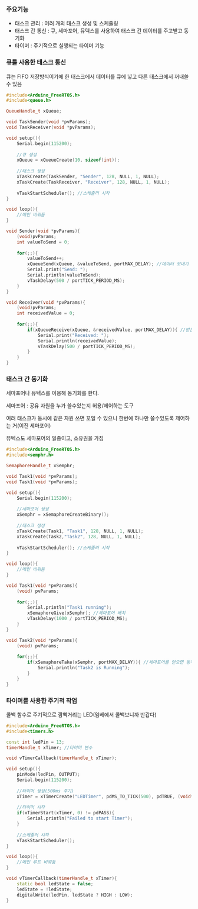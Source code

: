 ### 주요기능

- 태스크 관리 : 여러 개의 태스크 생성 및 스케줄링
- 태스크 간 통신 : 큐, 세마포어, 뮤텍스를 사용하여 태스크 간 데이터를 주고받고 동기화
- 타이머 : 주기적으로 실행되는 타이머 기능

### 큐를 사용한 태스크 통신

큐는 FIFO 저장방식이기에 한 태스크에서 데이터를 큐에 넣고 다른 태스크에서 꺼내쓸 수 있음

```cpp
#include<Arduino_FreeRTOS.h>
#include<queue.h>

QueueHandle_t xQueue;

void TaskSender(void *pvParams);
void TaskReceiver(void *pvParams);

void setup(){
	Serial.begin(115200);
	
	//큐 생성
	xQueue = xQueueCreate(10, sizeof(int));
	
	//태스크 생성
	xTaskCreate(TaskSender, "Sender", 128, NULL, 1, NULL);
	xTaskCreate(TaskReceiver, "Receiver", 128, NULL, 1, NULL);
	
	vTaskStartScheduler(); //스케줄러 시작
}

void loop(){
	//메인 비워둠
}

void Sender(void *pvParams){
	(void)pvParams;
	int valueToSend = 0;
	
	for(;;){
		valueToSend++;
		xQueueSend(xQueue, &valueToSend, portMAX_DELAY); //데이터 보내기
		Serial.print("Send: ");
		Serial.println(valueToSend);
		vTaskDelay(500 / portTICK_PERIOD_MS);
	}
}

void Receiver(void *pvParams){
	(void)pvParams;
	int receivedValue = 0;
	
	for(;;){
		if(xQueueReceive(xQueue, &receivedValue, portMAX_DELAY)){ //받은게 있으면
			Serial.print("Received: ");
			Serial.println(receivedValue);
			vTaskDelay(500 / portTICK_PERIOD_MS);
		}
	}
}
```

### 태스크 간 동기화

세마포어나 뮤텍스를 이용해 동기화를 한다.

세마포어 : 공유 자원을 누가 쓸수있는지 허용/제어하는 도구

여러 태스크가 동시에 같은 자원 쓰면 꼬일 수 있으니 한번에 하나만 쓸수있도록 제어하는 거(이진 세마포어)

뮤텍스도 세마포어의 일종이고, 소유권을 가짐

```cpp
#include<Arduino_FreeRTOS.h>
#include<semphr.h>

SemaphoreHandle_t xSemphr;

void Task1(void *pvParams);
void Task1(void *pvParams);

void setup(){
	Serial.begin(115200);
	
	//세마포어 생성
	xSemphr = xSemaphoreCreateBinary();
	
	//태스크 생성
	xTaskCreate(Task1, "Task1", 128, NULL, 1, NULL);
	xTaskCreate(Task2,"Task2", 128, NULL, 1, NULL);
	
	vTaskStartScheduler(); //스케줄러 시작
}

void loop(){
	//메인 비워둠
}

void Task1(void *pvParams){
	(void) pvParams;
	
	for(;;){
		Serial.println("Task1 running");
		xSemaphoreGive(xSemphr); //세마포어 배치
		vTaskDelay(1000 / portTICK_PERIOD_MS);
	}
}

void Task2(void *pvParams){
	(void) pvParams;
	
	for(;;){
		if(xSemaphoreTake(xSemphr, portMAX_DELAY)){ //세마포어를 얻으면 동작
			Serial.println("Task2 is Running");
		}
	}
}

```

### 타이머를 사용한 주기적 작업

콜백 함수로 주기적으로 깜빡거리는 LED(임베에서 콜백보니까 반갑다)

```cpp
#include<Arduino_FreeRTOS.h>
#include<timers.h>

const int ledPin = 13;
timerHandle_t xTimer; //타이머 변수

void vTimerCallback(timerHandle_t xTimer);

void setup(){
	pinMode(ledPin, OUTPUT);
	Serial.begin(115200);
	
	//타이머 생성(500ms 주기)
	xTimer = xTimerCreate("LEDTimer", pdMS_TO_TICK(500), pdTRUE, (void*)0, vTimerCallback);
	
	//타이머 시작
	if(xTimerStart(xTimer, 0) != pdPASS){
		Serial.println("Failed to start Timer");
	}
	
	//스케줄러 시작
	vTaskStartScheduler();
}

void loop(){
	//메인 루프 비워둠
}

void vTimerCallback(timerHandle_t xTimer){
	static bool ledState = false;
	ledState = !ledState;
	digitalWrite(ledPin, ledState ? HIGH : LOW);
}
```
